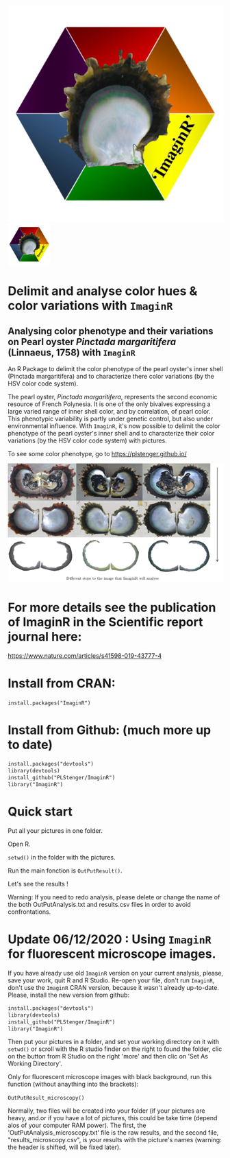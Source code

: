 ![alt tag](https://github.com/PLStenger/ImaginR/blob/master/logo_imaginr.png)
<img src="https://github.com/PLStenger/ImaginR/blob/master/logo_imaginr.png" width="100" height="100">

# Delimit and analyse color hues & color variations with `ImaginR`

## Analysing color phenotype and their variations on Pearl oyster *Pinctada margaritifera* (Linnaeus, 1758) with `ImaginR`
An R Package to delimit the color phenotype of the pearl oyster's inner shell (Pinctada margaritifera) and to characterize there color variations (by the HSV color code system).

The pearl oyster, *Pinctada margaritifera*, represents the second economic resource of French Polynesia.
It is one of the only bivalves expressing a large varied range of inner shell color, and by correlation, of pearl color.
This phenotypic variability is partly under genetic control, but also under environmental influence.
With `ImaginR`, it's now possible to delimit the color phenotype of the pearl oyster's inner shell and to characterize their color variations (by the HSV color code system) with pictures.

To see some color phenotype, go to https://plstenger.github.io/

![alt tag](https://github.com/PLStenger/ImaginR/blob/master/pmarg.png)

# For more details see the publication of ImaginR in the Scientific report journal here:
https://www.nature.com/articles/s41598-019-43777-4

# Install from CRAN:
`install.packages("ImaginR")`

# Install from Github: (much more up to date)

    install.packages("devtools")
    library(devtools)
    install_github("PLStenger/ImaginR")
    library("ImaginR")


# Quick start
Put all your pictures in one folder. 

Open R. 

`setwd()` in the folder with the pictures.

Run the main fonction is `OutPutResult()`. 

Let's see the results !

Warning: If you need to redo analysis, please delete or change the name of the both OutPutAnalysis.txt and results.csv files in order to avoid confrontations.

# Update 06/12/2020 : Using `ImaginR` for fluorescent microscope images.

If you have already use old `ImaginR` version on your current analysis, please, save your work, quit R and R Studio. Re-open your file, don't run `ImaginR`, don't use the `ImaginR` CRAN version, because it wasn't already up-to-date. Please, install the new version from github:

    install.packages("devtools")
    library(devtools)
    install_github("PLStenger/ImaginR")
    library("ImaginR")

Then put your pictures in a folder, and set your working directory on it with `setwd()` or scroll with the R studio finder on the right to found the folder, clic on the button from R Studio on the right 'more' and then clic on 'Set As Working Directory'.

Only for fluorescent microscope images with black background, run this function (without anaything into the brackets):

`OutPutResult_microscopy()`

Normally, two files will be created into your folder (if your pictures are heavy, and.or if you have a lot of pictures, this could be take time (depend alos of your computer RAM power).
The first, the 'OutPutAnalysis_microscopy.txt' file is the raw results, and the second file, "results_microscopy.csv", is your results with the picture's names (warning: the header is shifted, will be fixed later).



